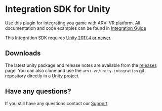 # Integration SDK for Unity
Use this plugin for integrating you game with ARVI VR platform. All documentation and code examples can be found in [Integration Guide](https://arvi-vr.github.io/integration-guide/tabs/integrations-unity/)

This Integration SDK requires [Unity 2017.4 or newer](//unity3d.com/get-unity/download).

## Downloads
The latest unity package and release notes are available from the [releases](//github.com/arvi-vr/unity-integration/releases) page. You can also clone and use the `arvi-vr/unity-integration` git repository directly in a Unity project.

## Have any questions?
If you still have any questions contact our [Support](mailto:vr.support@arvilab.com)
